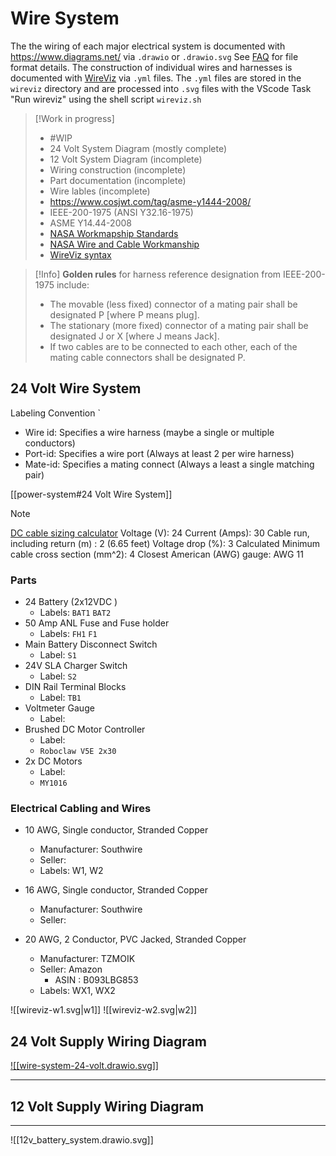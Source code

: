 # Wire System

The the wiring of each major electrical system is documented with https://www.diagrams.net/ via `.drawio` or `.drawio.svg`  See [FAQ](https://www.diagrams.net/doc/faq/save-file-formats) for file format details. The construction of individual wires and harnesses is documented with [WireViz](https://github.com/formatc1702/WireViz) via `.yml` files. The `.yml` files are stored in the `wireviz` directory and are processed into `.svg` files with the VScode Task "Run wireviz" using the shell script  `wireviz.sh`

>[!Work in progress]
> - #WIP
> - 24 Volt System Diagram (mostly complete)
> - 12 Volt System Diagram (incomplete)
> - Wiring construction (incomplete)
> - Part documentation (incomplete)
> - Wire lables (incomplete)
> - https://www.cosjwt.com/tag/asme-y1444-2008/
> - IEEE-200-1975 (ANSI Y32.16-1975)
> - ASME Y14.44-2008 
> - [NASA Workmapship Standards](https://workmanship.nasa.gov/lib/insp/2%20books/frameset.html)
> - [NASA Wire and Cable Workmanship](https://workmanship.nasa.gov/lib/insp/2%20books/links/sections/407%20Splices.html)
> - [WireViz syntax](https://github.com/wireviz/WireViz/blob/dev/docs/syntax.md)


>[!Info] **Golden rules** for harness reference designation from IEEE-200-1975 include:
> - The movable (less fixed) connector of a mating pair shall be designated P [where P means plug].
> - The stationary (more fixed) connector of a mating pair shall be designated J or X [where J means Jack].
> - If two cables are to be connected to each other, each of the mating cable connectors shall be designated P.


## 24 Volt Wire System

Labeling Convention `<Wire-id><Port-id><Mate-id>
- Wire id: Specifies a wire harness (maybe a single or multiple conductors)
- Port-id: Specifies a wire port (Always at least 2 per wire harness)
- Mate-id: Specifies a mating connect (Always a least a single matching pair)

[[power-system#24 Volt Wire System]]

>[!Note]
>[DC cable sizing calculator](https://www.fabhabs.com/dc-cable-sizing-calculator)
> Voltage (V): 24
> Current (Amps): 30
> Cable run, including return (m) : 2 (6.65 feet)
> Voltage drop (%): 3
> Calculated Minimum cable cross section (mm^2): 4
> Closest American (AWG) gauge: AWG 11
### Parts

- 24 Battery (2x12VDC )
	- Labels: `BAT1`  `BAT2`
-  50 Amp ANL Fuse and Fuse holder
	- Labels: `FH1` `F1`
- Main Battery Disconnect Switch
	- Label: `S1` 
- 24V SLA Charger Switch
	- Label: `S2`
- DIN Rail Terminal Blocks
	- Label: `TB1`
- Voltmeter Gauge
	- Label:
- Brushed DC Motor Controller
	- Label:
	- `Roboclaw V5E 2x30`
- 2x DC Motors
	- Label:
	- `MY1016`

### Electrical Cabling and Wires

- 10 AWG, Single conductor, Stranded Copper
	- Manufacturer: Southwire
	- Seller:
	- Labels: W1, W2
- 16 AWG, Single conductor, Stranded Copper
	- Manufacturer: Southwire
	- Seller: 

- 20 AWG, 2 Conductor, PVC Jacked, Stranded Copper 
	- Manufacturer: TZMOIK
	- Seller: Amazon
		- ASIN : B093LBG853
	- Labels: WX1, WX2


![[wireviz-w1.svg|w1]] ![[wireviz-w2.svg|w2]]

## 24 Volt Supply Wiring Diagram

[![[wire-system-24-volt.drawio.svg]]]([[wire-system-24-volt.drawio.html]])


---

## 12 Volt Supply Wiring Diagram

---
![[12v_battery_system.drawio.svg]]